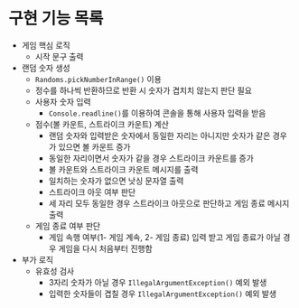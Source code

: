 # 구현 기능 목록

* 게임 핵심 로직
  * 시작 문구 출력
* 랜덤 숫자 생성
  * `Randoms.pickNumberInRange()` 이용
  * 정수를 하나씩 반환하므로 반환 시 숫자가 겹치치 않는지 판단 필요
  * 사용자 숫자 입력
    * `Console.readline()`를 이용하여 콘솔을 통해 사용자 입력을 받음
  * 점수(볼 카운트, 스트라이크 카운트) 계산
    * 랜덤 숫자와 입력받은 숫자에서 동일한 자리는 아니지만 숫자가 같은 경우가 있으면 볼 카운트 증가
    * 동일한 자리이면서 숫자가 같을 경우 스트라이크 카운트를 증가
    * 볼 카운트와 스트라이크 카운트 메시지를 출력
    * 일치하는 숫자가 없으면 낫싱 문자열 출력
    * 스트라이크 아웃 여부 판단
    * 세 자리 모두 동일한 경우 스트라이크 아웃으로 판단하고 게임 종료 메시지 출력
  * 게임 종료 여부 판단
    * 게임 속행 여부(1- 게임 계속, 2- 게임 종료) 입력 받고 게임 종료가 아닐 경우 게임을 다시 처음부터 진행함
* 부가 로직
  * 유효성 검사
    * 3자리 숫자가 아닐 경우 `IllegalArgumentException()` 예외 발생
    * 입력한 숫자들이 겹칠 경우 `IllegalArgumentException()` 예외 발생